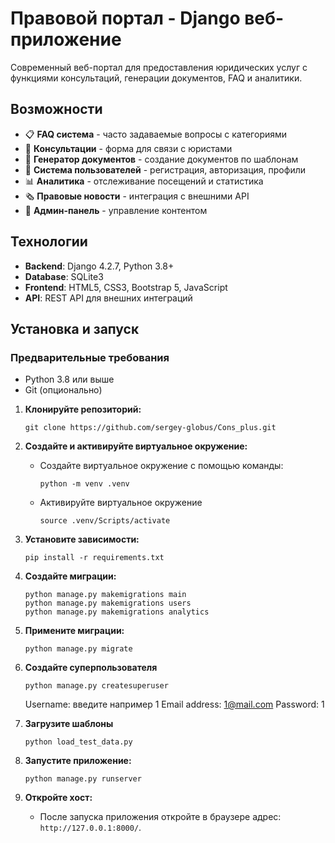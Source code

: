 # Правовой портал - Django веб-приложение

Современный веб-портал для предоставления юридических услуг с функциями консультаций, генерации документов, FAQ и аналитики.

## Возможности

- 📋 **FAQ система** - часто задаваемые вопросы с категориями
- 💬 **Консультации** - форма для связи с юристами
- 📄 **Генератор документов** - создание документов по шаблонам
- 👥 **Система пользователей** - регистрация, авторизация, профили
- 📊 **Аналитика** - отслеживание посещений и статистика
- 🗞️ **Правовые новости** - интеграция с внешними API
- 🔧 **Админ-панель** - управление контентом

## Технологии

- **Backend**: Django 4.2.7, Python 3.8+
- **Database**: SQLite3
- **Frontend**: HTML5, CSS3, Bootstrap 5, JavaScript
- **API**: REST API для внешних интеграций

## Установка и запуск

### Предварительные требования

- Python 3.8 или выше
- Git (опционально)

1.  **Клонируйте репозиторий:**

    ```
    git clone https://github.com/sergey-globus/Cons_plus.git
    ```
2. **Создайте и активируйте виртуальное окружение:**

    *   Создайте виртуальное окружение с помощью команды:

        ```
        python -m venv .venv
        ```

    *   Активируйте виртуальное окружение 
        
        ```
        source .venv/Scripts/activate
        ``` 

3.  **Установите зависимости:**

    ```
    pip install -r requirements.txt
    ```

4.  **Создайте миграции:**

    ```
    python manage.py makemigrations main
    python manage.py makemigrations users  
    python manage.py makemigrations analytics
    ```

5.  **Примените миграции:**

    ```
    python manage.py migrate
    ```

6.  **Создайте суперпользователя**

    ```
    python manage.py createsuperuser
    ```
    Username: введите например 1
    Email address: 1@mail.com
    Password: 1

7.  **Загрузите шаблоны**

    ```
    python load_test_data.py
    ```

8.  **Запустите приложение:**

    ```
    python manage.py runserver
    ```

9.  **Откройте хост:**

    - После запуска приложения откройте в браузере адрес: `http://127.0.0.1:8000/`.

    